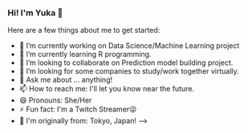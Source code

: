 ### Hi! I'm Yuka 👋

Here are a few things about me to get started:

- 🔭 I’m currently working on Data Science/Machine Learning project
- 🌱 I’m currently learning R programming.
- 👯 I’m looking to collaborate on Prediction model building project.
- 🤔 I’m looking for some companies to study/work together virtually.
- 💬 Ask me about ... anything!
- 📫 How to reach me: I'll let you know near the future.
- 😄 Pronouns: She/Her
- ⚡ Fun fact: I'm a Twitch Streamer😜
- 🗾 I'm originally from: Tokyo, Japan!
-->

